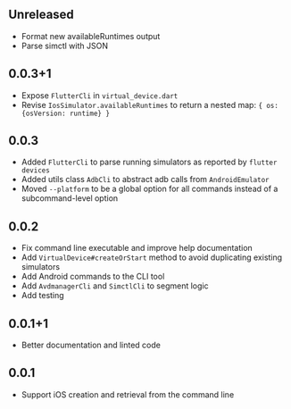 ## Unreleased

* Format new availableRuntimes output
* Parse simctl with JSON

## 0.0.3+1

* Expose `FlutterCli` in `virtual_device.dart`
* Revise `IosSimulator.availableRuntimes` to return a nested map: `{ os: {osVersion: runtime} }`

## 0.0.3

* Added `FlutterCli` to parse running simulators as reported by `flutter devices`
* Added utils class `AdbCli` to abstract adb calls from `AndroidEmulator`
* Moved `--platform` to be a global option for all commands instead of a subcommand-level option

## 0.0.2

* Fix command line executable and improve help documentation
* Add `VirtualDevice#createOrStart` method to avoid duplicating existing simulators
* Add Android commands to the CLI tool
* Add `AvdmanagerCli` and `SimctlCli` to segment logic
* Add testing

## 0.0.1+1

* Better documentation and linted code

## 0.0.1

* Support iOS creation and retrieval from the command line
